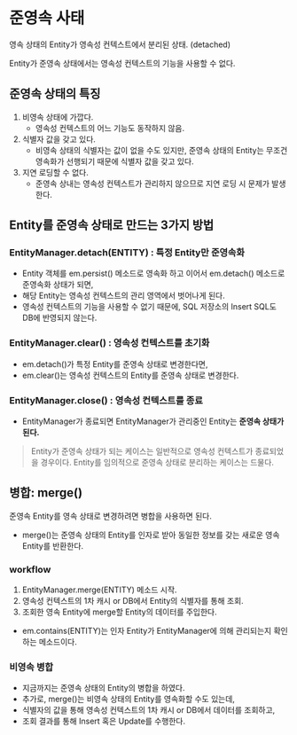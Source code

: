# 준영속 사태

<aside>

영속 상태의 Entity가 영속성 컨텍스트에서 분리된 상태. (detached)

Entity가 준영속 상태에서는 영속성 컨텍스트의 기능을 사용할 수 없다. 

</aside>

## 준영속 상태의 특징

1. 비영속 상태에 가깝다. 
    - 영속성 컨텍스트의 어느 기능도 동작하지 않음.
2. 식별자 값을 갖고 있다. 
    - 비영속 상태의 식별자는 값이 없을 수도 있지만, 준영속 상태의 Entity는 무조건 영속화가 선행되기 때문에 식별자 값을 갖고 있다.
3. 지연 로딩할 수 없다. 
    - 준영속 상내는 영속성 컨텍스트가 관리하지 않으므로 지연 로딩 시 문제가 발생한다.

## Entity를 준영속 상태로 만드는 3가지 방법

### EntityManager.detach(ENTITY) : 특정 Entity만 준영속화

- Entity 객체를 em.persist() 메소드로 영속화 하고 이어서 em.detach() 메소드로 준영속화 상태가 되면,
- 해당 Entity는 영속성 컨텍스트의 관리 영역에서 벗어나게 된다.
- 영속성 컨텍스트의 기능을 사용할 수 없기 때문에, SQL 저장소의 Insert SQL도 DB에 반영되지 않는다.

### EntityManager.clear() : 영속성 컨텍스트를 초기화

- em.detach()가 특정 Entity를 준영속 상태로 변경한다면,
- em.clear()는 영속성 컨텍스트의 Entity를 준영속 상태로 변경한다.

### EntityManager.close() : 영속성 컨텍스트를 종료

- EntityManager가 종료되면 EntityManager가 관리중인 Entity는 **준영속 상태가 된다.**

> Entity가 준영속 상태가 되는 케이스는 일반적으로 영속성 컨텍스트가 종료되었을 경우이다.
Entity를 임의적으로 준영속 상태로 분리하는 케이스는 드물다.
> 

## 병합: merge()

<aside>

준영속 Entity를 영속 상태로 변경하려면 병합을 사용하면 된다. 

</aside>

- merge()는 준영속 상태의 Entity를 인자로 받아 동일한 정보를 갖는 새로운 영속 Entity를 반환한다.

### workflow

1. EntityManager.merge(ENTITY) 메소드 시작.
2. 영속성 컨텍스트의 1차 캐시 or DB에서 Entity의 식별자를 통해 조회.
3. 조회한 영속 Entity에 merge할 Entity의 데이터를 주입한다. 

- em.contains(ENTITY)는 인자 Entity가 EntityManager에 의해 관리되는지 확인하는 메소드이다.

### 비영속 병합

- 지금까지는 준영속 상태의 Entity의 병합을 하였다.
- 추가로, merge()는 비영속 상태의 Entity를 영속화할 수도 있는데,
- 식별자의 값을 통해 영속성 컨텍스트의 1차 캐시 or DB에서 데이터를 조회하고,
- 조회 결과를 통해 Insert 혹은 Update를 수행한다.

